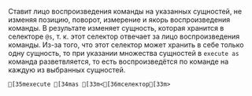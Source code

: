 Ставит лицо воспроизведения команды на указанных сущностей, не изменяя позицию, поворот, измерение и якорь воспроизведения команды.
В результате изменяет сущность, которая хранится в селекторе `@s`, т. к. этот селектор отвечает за лицо воспроизведения команды. Из-за того, что этот селектор может хранить в себе только одну сущность, то при указании множества сущностей в `execute as` команда разветвляется, то есть воспроизведётся по команде на каждую из выбранных сущностей.
```ansi
[35mexecute [34mas [33m<[36mселектор[33m>
```